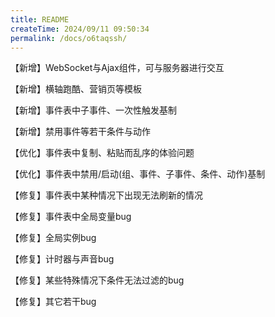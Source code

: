 ```yaml
---
title: README
createTime: 2024/09/11 09:50:34
permalink: /docs/o6taqssh/
---
```

【新增】WebSocket与Ajax组件，可与服务器进行交互

【新增】横轴跑酷、营销页等模板

【新增】事件表中子事件、一次性触发基制

【新增】禁用事件等若干条件与动作

【优化】事件表中复制、粘贴而乱序的体验问题

【优化】事件表中禁用/启动(组、事件、子事件、条件、动作)基制

【修复】事件表中某种情况下出现无法刷新的情况

【修复】事件表中全局变量bug

【修复】全局实例bug

【修复】计时器与声音bug

【修复】某些特殊情况下条件无法过滤的bug

【修复】其它若干bug
